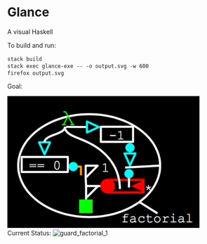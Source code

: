 # Glance
A visual Haskell

To build and run:
```
stack build
stack exec glance-exe -- -o output.svg -w 600
firefox output.svg
```
Goal:

<img src="examples/factorial_goal.png" alt="factorial_goal" height="300"/>

</br>
Current Status:

<img src="https://cdn.rawgit.com/rgleichman/glance/77761e96112fd1640528225cb4ea242e09287187/examples/guard_factorial_1.svg" alt="guard_factorial_1" height="350"/>
